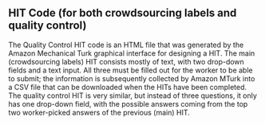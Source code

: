 ## HIT Code (for both crowdsourcing labels and quality control)

The Quality Control HIT code is an HTML file that was generated by the Amazon Mechanical Turk graphical interface for designing a HIT. The main (crowdsourcing labels) HIT consists mostly of text, with two drop-down fields and a text input. All three must be filled out for the worker to be able to submit; the information is subsequently collected by Amazon MTurk into a CSV file that can be downloaded when the HITs have been completed. The quality control HIT is very similar, but instead of three questions, it only has one drop-down field, with the possible answers coming from the top two worker-picked answers of the previous (main) HIT. 